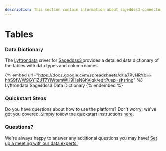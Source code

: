 ```yaml
---
description: This section contain information about sageddss3 connector tables information
---
```


# Tables

### Data Dictionary

The [Lyftrondata](https://www.lyftrondata.com/) driver for [Sageddss3](https://www.lyftrondata.com/integration/sageddss3/)[ ](https://www.lyftrondata.com/integration/sageddss3/)provides a detailed data dictionary of the tables with data types and column names.

{% embed url="https://docs.google.com/spreadsheets/d/1a7PyHRYbH-hhS9fWW9GY1ZUT7YiWtemWH9HeNGhVjqk/edit?usp=sharing" %}
Lyftrondata Sageddss3 Data Dictionary
{% endembed %}

### Quickstart Steps

Do you have questions about how to use the platform? Don't worry; we've got you covered. Simply follow the quickstart instructions [here](../../../../quickstart-steps.md).

### Questions? <a href="#questions" id="questions"></a>

We're always happy to answer any additional questions you may have! [Set up a meeting with our data experts.](https://www.lyftrondata.com/book-a-meeting/)

